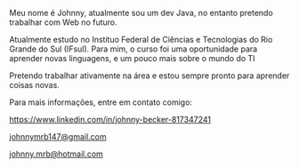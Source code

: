 Meu nome é Johnny, atualmente sou um dev Java, no entanto pretendo trabalhar com Web no futuro.

Atualmente estudo no Instituo Federal de Ciências e Tecnologias do Rio Grande do Sul (IFsul).
Para mim, o curso foi uma oportunidade para aprender novas linguagens, e um pouco mais sobre o mundo do TI

Pretendo trabalhar ativamente na área e estou sempre pronto para aprender coisas novas.

Para mais informações, entre em contato comigo:

https://www.linkedin.com/in/johnny-becker-817347241

johnnymrb147@gmail.com

johnny.mrb@hotmail.com
